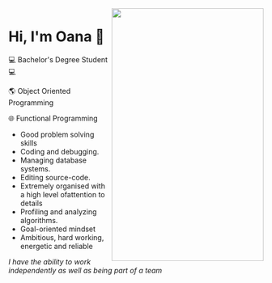 <img src="https://github.com/DimaOanaTeodora/Me/blob/main/programming.jpg" width="300" height="500" align="right"/>

# Hi, I'm Oana :wave:

:computer: Bachelor's Degree Student :computer:

:earth_americas: Object Oriented Programming 

:globe_with_meridians: Functional Programming

* Good problem solving skills
* Coding and debugging.
* Managing database systems.
* Editing source-code.
* Extremely organised with a high level ofattention to details
* Profiling and analyzing algorithms.
* Goal-oriented mindset
* Ambitious, hard working, energetic and reliable

*I have the ability to work independently as well as being part of a team*



